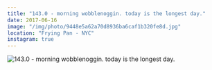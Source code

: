 ```yaml
---
title: "143.0 - morning wobblenoggin. today is the longest day."
date: 2017-06-16
image: "/img/photo/9448e5a62a70d8936ba6caf1b320fe8d.jpg"
location: "Frying Pan - NYC"
instagram: true
---
```


![143.0 - morning wobblenoggin. today is the longest day.](/img/photo/9448e5a62a70d8936ba6caf1b320fe8d.jpg)
